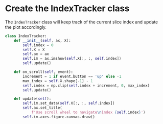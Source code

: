 # Create the IndexTracker class

The `IndexTracker` class will keep track of the current slice index and update the plot accordingly.

```python
class IndexTracker:
    def __init__(self, ax, X):
        self.index = 0
        self.X = X
        self.ax = ax
        self.im = ax.imshow(self.X[:, :, self.index])
        self.update()

    def on_scroll(self, event):
        increment = 1 if event.button == 'up' else -1
        max_index = self.X.shape[-1] - 1
        self.index = np.clip(self.index + increment, 0, max_index)
        self.update()

    def update(self):
        self.im.set_data(self.X[:, :, self.index])
        self.ax.set_title(
            f'Use scroll wheel to navigate\nindex {self.index}')
        self.im.axes.figure.canvas.draw()
```
